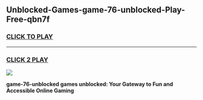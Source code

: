 
## Unblocked-Games-game-76-unblocked-Play-Free-qbn7f
<h3>
<a href="https://premium76.site?title=game-76-unblocked&ref=15A">CLICK TO PLAY</a></h3>
<hr>

<h3>
<a href="https://premium76.site?title=game-76-unblocked&ref=15A">CLICK 2 PLAY</a>
  
</h3>

<a href="https://premium76.site?title=game-76-unblocked&ref=15A"><img src="https://clearcache.store/games.png"></a>


**game-76-unblocked games unblocked: Your Gateway to Fun and Accessible Online Gaming**
